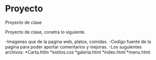 # Proyecto
Proyecto de clase

Proyecto  de clase, conetra lo siguiente.

-Imagenes que  de la pagina web, platos, comidas.
-Codigo fuente de la pagina para poder aportar comentarios y  mejoras.
-Los  suguientes  archivos:
*Carta.htlm
*estilos.css
*galeria.html
*index.html
*menu.html


